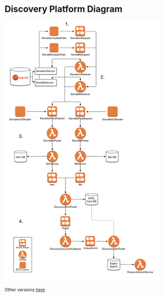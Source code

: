 # Discovery Platform Diagram

![](https://github.com/NYPL-discovery/discovery-general/raw/master/architecture/img/platform_diagram_2017-02-21.png?version=1)

Other versions [here](https://github.com/NYPL-discovery/discovery-general/tree/master/architecture/img)
